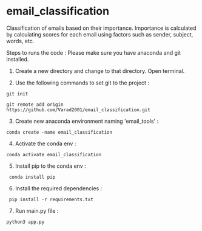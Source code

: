 # email_classification

Classification of emails based on their importance. Importance is calculated by calculating scores for each email using factors such as sender, subject, words, etc.

Steps to runs the code :
Please make sure you have anaconda and git installed. 


1. Create a new directory and change to that directory. Open terminal. 

2. Use the following commands to set git to the project : 

  ```
  git init
  ```

  ```
  git remote add origin https://github.com/Varad2001/email_classification.git
  ```
  
3. Create new anaconda environment naming 'email_tools'  : 
  
  ```
  conda create -name email_classification
  ```
  
4. Activate the conda env : 
  
  ```
  conda activate email_classification
  ```
  
5. Install pip to the conda env : 
 
 ```
  conda install pip
  ```
  
6. Install the required dependencies : 
 
 ```
  pip install -r requirements.txt
  ```
  
7. Run main.py file : 
  
  ```
  python3 app.py
  ```
